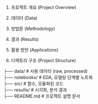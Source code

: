 
1. 프로젝트 개요 (Project Overview)

2. 데이터 (Data)

3. 방법론 (Methodology)

4. 결과 (Results)

5. 활용 방안 (Applications)



7. 디렉토리 구조 (Project Structure)

├── data/              # 사용 데이터 (raw, processed) <br>
├── notebooks/         # EDA, 모델링 단계별 노트북 <br>
├── src/               # 함수, 모듈화된 코드 <br>
├── results/           # 시각화, 분석 결과 <br>
├── README.md          # 프로젝트 설명 문서 <br>


